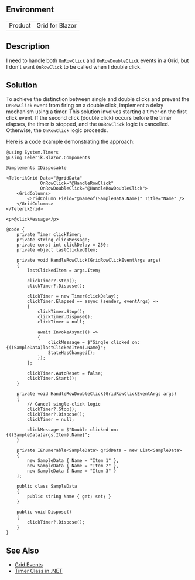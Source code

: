 
## Environment

<table>
<tbody>
<tr>
<td>Product</td>
<td>Grid for Blazor</td>
</tr>
</tbody>
</table>

## Description
I need to handle both [`OnRowClick`](slug:grid-events#onrowclick) and [`OnRowDoubleClick`](slug:grid-events#onrowdoubleclick) events in a Grid, but I don't want `OnRowClick` to be called when I double click.

## Solution
To achieve the distinction between single and double clicks and prevent the `OnRowClick` event from firing on a double click, implement a delay mechanism using a timer. This solution involves starting a timer on the first click event. If the second click (double click) occurs before the timer elapses, the timer is stopped, and the `OnRowClick` logic is cancelled. Otherwise, the `OnRowClick` logic proceeds.

Here is a code example demonstrating the approach:

`````Razor
@using System.Timers
@using Telerik.Blazor.Components

@implements IDisposable

<TelerikGrid Data="@gridData"
             OnRowClick="@HandleRowClick"
             OnRowDoubleClick="@HandleRowDoubleClick">
    <GridColumns>
        <GridColumn Field="@nameof(SampleData.Name)" Title="Name" />
    </GridColumns>
</TelerikGrid>

<p>@clickMessage</p>

@code {
    private Timer clickTimer;
    private string clickMessage;
    private const int clickDelay = 250;
    private object lastClickedItem;

    private void HandleRowClick(GridRowClickEventArgs args)
    {
        lastClickedItem = args.Item;

        clickTimer?.Stop();
        clickTimer?.Dispose();

        clickTimer = new Timer(clickDelay);
        clickTimer.Elapsed += async (sender, eventArgs) =>
        {
            clickTimer.Stop();
            clickTimer.Dispose();
            clickTimer = null;

            await InvokeAsync(() =>
            {
                clickMessage = $"Single clicked on: {((SampleData)lastClickedItem).Name}";
                StateHasChanged();
            });
        };

        clickTimer.AutoReset = false;
        clickTimer.Start();
    }

    private void HandleRowDoubleClick(GridRowClickEventArgs args)
    {
        // Cancel single-click logic
        clickTimer?.Stop();
        clickTimer?.Dispose();
        clickTimer = null;

        clickMessage = $"Double clicked on: {((SampleData)args.Item).Name}";
    }

    private IEnumerable<SampleData> gridData = new List<SampleData>
    {
        new SampleData { Name = "Item 1" },
        new SampleData { Name = "Item 2" },
        new SampleData { Name = "Item 3" }
    };

    public class SampleData
    {
        public string Name { get; set; }
    }

    public void Dispose()
    {
        clickTimer?.Dispose();
    }
}
`````

## See Also
- [Grid Events](slug:grid-events)
- [Timer Class in .NET](https://docs.microsoft.com/en-us/dotnet/api/system.timers.timer)
